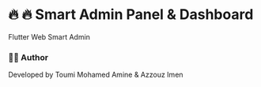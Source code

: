 # 🔥 🔥 Smart Admin Panel & Dashboard 

Flutter Web Smart Admin 
### 👨‍💻 Author

Developed by Toumi Mohamed Amine & Azzouz Imen